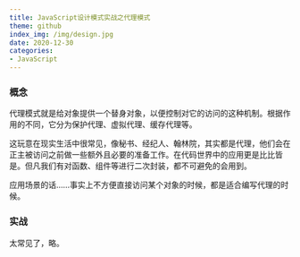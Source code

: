 ```yaml
---
title: JavaScript设计模式实战之代理模式
theme: github
index_img: /img/design.jpg
date: 2020-12-30
categories: 
- JavaScript
---
```

### 概念

代理模式就是给对象提供一个替身对象，以便控制对它的访问的这种机制。根据作用的不同，它分为保护代理、虚拟代理、缓存代理等。

这玩意在现实生活中很常见，像秘书、经纪人、翰林院，其实都是代理，他们会在正主被访问之前做一些额外且必要的准备工作。在代码世界中的应用更是比比皆是。但凡我们有对函数、组件等进行二次封装，都不可避免的会用到。

应用场景的话……事实上不方便直接访问某个对象的时候，都是适合编写代理的时候。

### 实战

太常见了，略。

